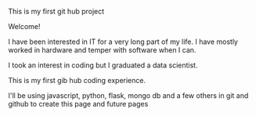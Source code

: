 This is my first git hub project

Welcome!

I have been interested in IT for a very long part of my life. I have mostly worked in hardware and temper with software when I can.

I took an interest in coding but I graduated a data scientist.

This is my first gib hub coding experience.

I'll be using javascript, python, flask, mongo db and a few others in git and github  to create this page and future pages
